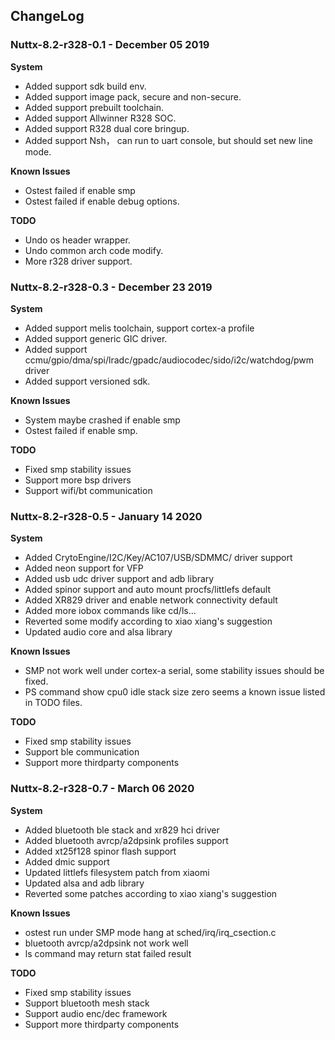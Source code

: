 ## ChangeLog

### Nuttx-8.2-r328-0.1 - December 05 2019
**System**
- Added support sdk build env.
- Added support image pack, secure and non-secure.
- Added support prebuilt toolchain.
- Added support Allwinner R328 SOC.
- Added support R328 dual core bringup.
- Added support Nsh， can run to uart console, but should set new line mode.

**Known Issues**
- Ostest failed if enable smp
- Ostest failed if enable debug options.

**TODO**
- Undo os header wrapper.
- Undo common arch code modify.
- More r328 driver support.

### Nuttx-8.2-r328-0.3 - December 23 2019
**System**
- Added support melis toolchain, support cortex-a profile
- Added support generic GIC driver.
- Added support ccmu/gpio/dma/spi/lradc/gpadc/audiocodec/sido/i2c/watchdog/pwm driver
- Added support versioned sdk.

**Known Issues**
- System maybe crashed if enable smp
- Ostest failed if enable smp.

**TODO**
- Fixed smp stability issues
- Support more bsp drivers
- Support wifi/bt communication

### Nuttx-8.2-r328-0.5 - January 14 2020
**System**
- Added CrytoEngine/I2C/Key/AC107/USB/SDMMC/ driver support
- Added neon support for VFP
- Added usb udc driver support and adb library
- Added spinor support and auto mount procfs/littlefs default
- Added XR829 driver and enable network connectivity default
- Added more iobox commands like cd/ls...
- Reverted some modify according to xiao xiang's suggestion
- Updated audio core and alsa library

**Known Issues**
- SMP not work well under cortex-a serial, some stability issues should be fixed.
- PS command show cpu0 idle stack size zero seems a known issue listed in TODO files.

**TODO**
- Fixed smp stability issues
- Support ble communication
- Support more thirdparty components

### Nuttx-8.2-r328-0.7 - March 06 2020
**System**
- Added bluetooth ble stack and xr829 hci driver
- Added bluetooth avrcp/a2dpsink profiles support
- Added xt25f128 spinor flash support
- Added dmic support
- Updated littlefs filesystem patch from xiaomi
- Updated alsa and adb library
- Reverted some patches according to xiao xiang's suggestion

**Known Issues**
- ostest run under SMP mode hang at sched/irq/irq_csection.c
- bluetooth avrcp/a2dpsink not work well
- ls command may return stat failed result

**TODO**
- Fixed smp stability issues
- Support bluetooth mesh stack
- Support audio enc/dec framework
- Support more thirdparty components
